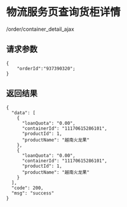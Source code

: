 # 物流服务页查询货柜详情
/order/container_detail_ajax

## 请求参数
```
{
    "orderId":"937390320";
}
```
## 返回结果
```
{
  "data": [
    {
      "loanQuota": "0.00",
      "containerId": "11170615286101",
      "productId": 1,
      "productName": "越南火龙果"
    },
    {
      "loanQuota": "0.00",
      "containerId": "11170615286101",
      "productId": 1,
      "productName": "越南火龙果"
    }
  ],
  "code": 200,
  "msg": "success"
}
```